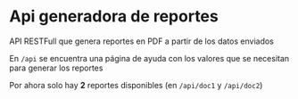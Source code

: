 # Api generadora de reportes

API RESTFull que genera reportes en PDF a partir de los datos enviados

En `/api` se encuentra una página de ayuda con los valores que se necesitan para generar los reportes

Por ahora solo hay **2** reportes disponibles (en `/api/doc1` y `/api/doc2`)
